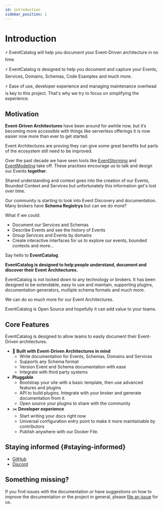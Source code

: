 ```yaml
---
id: introduction
sidebar_position: 1
---
```


# Introduction

⚡️ EventCatalog will help you document your Event-Driven architecture in no time.

⚡️ EventCatalog is designed to help you document and capture your Events, Services, Domains, Schemas, Code Examples and much more. 

⚡️ Ease of use, developer experience and managing maintenance overhead is key to this project. That's why we try to focus on simplifying the experience.


## Motivation

**Event-Driven Architectures** have been around for awhile now, but it’s becoming more accessible with things like serverless offerings it is now easier now more than ever to get started.

Event Architectures are proving they can give some great benefits but parts of the ecosystem still need to be improved.

Over the past decade we have seen tools like [EventStorming](https://www.eventstorming.com/) and [EventModeling](https://eventmodeling.org/posts/what-is-event-modeling/) take off. These practises encourage us to talk and design our Events **together**. 

Shared understanding and context goes into the creation of our Events, Bounded Context and Services but unfortunately this information get's lost over time.

Our community is starting to look into Event Discovery and documentation. Many brokers have **Schema Registrys** but can we do more?

What if we could:

- Document our Services and Schemas
- Describe Events and see the history of Events
- Group Services and Events by domains
- Create interactive interfaces for us to explore our events, bounded contexts and more...

Say hello to **EventCatalog**.

**EventCatalog is designed to help people understand, document and discover their Event Architectures.**

EventCatalog is not locked down to any technology or brokers. It has been designed to be extendable, easy to use and maintain, supporting plugins, documentation generators, multiple schema formats and much more.

We can do so much more for our Event Architectures.

EventCatalog is Open Source and hopefully it can add value to your teams.

## Core Features

EventCatalog is designed to allow teams to easily document their Event-Driven architectures.

- 🚀 **Built with Event-Driven Architectures in mind**
  - Write documentation for Events, Schemas, Domains and Services
  - Supports any Schema format
  - Version Event and Schema documentation with ease
  - Integrate with third party systems
- **Pluggable**
  - Bootstrap your site with a basic template, then use advanced features and plugins
  - API to build plugins. Integrate with your broker and generate documentation from it.
  - Open source your plugins to share with the community
- ✂️ **Developer experience**
  - Start writing your docs right now
  - Universal configuration entry point to make it more maintainable by contributors
  - Publish anywhere with our Docker File.


## Staying informed {#staying-informed}

- [GitHub](https://github.com/boyney123/eventcatalog)
- [Discord](https://discord.gg/3rjaZMmrAm)

## Something missing?


If you find issues with the documentation or have suggestions on how to improve the documentation or the project in general, please [file an issue](https://github.com/boyney123/eventcatalog) for us.
